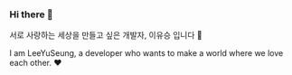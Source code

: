 ### Hi there 👋

서로 사랑하는 세상을 만들고 싶은 개발자, 이유승 입니다 🌸    

I am LeeYuSeung, a developer who wants to make a world where we love each other. ❤️
